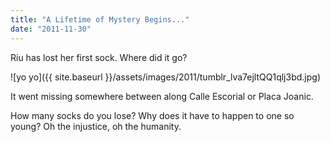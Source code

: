 ```yaml
---
title: "A Lifetime of Mystery Begins..."
date: "2011-11-30"
---
```


Riu has lost her first sock. Where did it go?

![yo yo]({{ site.baseurl }}/assets/images/2011/tumblr_lva7ejltQQ1qlj3bd.jpg)

It went missing somewhere between along Calle Escorial or Placa Joanic.

How many socks do you lose? Why does it have to happen to one so young? Oh the injustice, oh the humanity.
